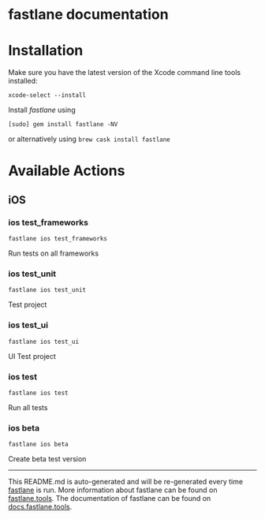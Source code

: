 fastlane documentation
================
# Installation

Make sure you have the latest version of the Xcode command line tools installed:

```
xcode-select --install
```

Install _fastlane_ using
```
[sudo] gem install fastlane -NV
```
or alternatively using `brew cask install fastlane`

# Available Actions
## iOS
### ios test_frameworks
```
fastlane ios test_frameworks
```
Run tests on all frameworks
### ios test_unit
```
fastlane ios test_unit
```
Test project
### ios test_ui
```
fastlane ios test_ui
```
UI Test project
### ios test
```
fastlane ios test
```
Run all tests
### ios beta
```
fastlane ios beta
```
Create beta test version

----

This README.md is auto-generated and will be re-generated every time [fastlane](https://fastlane.tools) is run.
More information about fastlane can be found on [fastlane.tools](https://fastlane.tools).
The documentation of fastlane can be found on [docs.fastlane.tools](https://docs.fastlane.tools).
